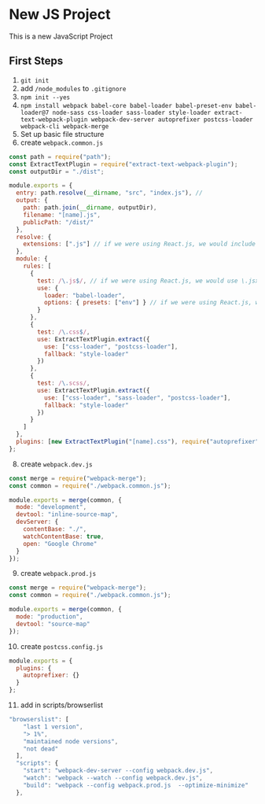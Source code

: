# New JS Project

This is a new JavaScript Project

## First Steps

1. `git init`
1. add `/node_modules` to `.gitignore`
1. `npm init --yes`
1. `npm install webpack babel-core babel-loader babel-preset-env babel-loader@7 node-sass css-loader sass-loader style-loader extract-text-webpack-plugin webpack-dev-server autoprefixer postcss-loader webpack-cli webpack-merge`
1. Set up basic file structure
1. create `webpack.common.js`

```javascript
const path = require("path");
const ExtractTextPlugin = require("extract-text-webpack-plugin");
const outputDir = "./dist";

module.exports = {
  entry: path.resolve(__dirname, "src", "index.js"), //
  output: {
    path: path.join(__dirname, outputDir),
    filename: "[name].js",
    publicPath: "/dist/"
  },
  resolve: {
    extensions: [".js"] // if we were using React.js, we would include ".jsx"
  },
  module: {
    rules: [
      {
        test: /\.js$/, // if we were using React.js, we would use \.jsx?$/
        use: {
          loader: "babel-loader",
          options: { presets: ["env"] } // if we were using React.js, we would include "react"
        }
      },
      {
        test: /\.css$/,
        use: ExtractTextPlugin.extract({
          use: ["css-loader", "postcss-loader"],
          fallback: "style-loader"
        })
      },
      {
        test: /\.scss/,
        use: ExtractTextPlugin.extract({
          use: ["css-loader", "sass-loader", "postcss-loader"],
          fallback: "style-loader"
        })
      }
    ]
  },
  plugins: [new ExtractTextPlugin("[name].css"), require("autoprefixer")]
};
```

8. create `webpack.dev.js`

```javascript
const merge = require("webpack-merge");
const common = require("./webpack.common.js");

module.exports = merge(common, {
  mode: "development",
  devtool: "inline-source-map",
  devServer: {
    contentBase: "./",
    watchContentBase: true,
    open: "Google Chrome"
  }
});
```

9. create `webpack.prod.js`

```javascript
const merge = require("webpack-merge");
const common = require("./webpack.common.js");

module.exports = merge(common, {
  mode: "production",
  devtool: "source-map"
});
```

10. create `postcss.config.js`

```javascript
module.exports = {
  plugins: {
    autoprefixer: {}
  }
};
```

11. add in scripts/browserlist

```javascript
"browserslist": [
    "last 1 version",
    "> 1%",
    "maintained node versions",
    "not dead"
  ],
  "scripts": {
    "start": "webpack-dev-server --config webpack.dev.js",
    "watch": "webpack --watch --config webpack.dev.js",
    "build": "webpack --config webpack.prod.js  --optimize-minimize"
  },
```
